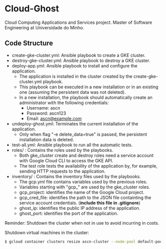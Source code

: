 # Cloud-Ghost

Cloud Computing Applications and Services project. Master of Software Engineering at Universidade do Minho.

## Code Structure

- create-gke-cluster.yml: Ansible playbook to create a GKE cluster.
- destroy-gke-cluster.yml: Ansible playbook to destroy a GKE cluster.
- deploy-app.yml: Ansible playbook to install and configure the application.
  - The application is installed in the cluster created by the create-gke-cluster.yml playbook.
  - This playbook can be executed in a new installation or in an existing one (assuming the persistent data was not deleted).
  - In a new installation, the playbook should automatically create an administrator with the following credentials:
    - Username: ascn
    - Password: ascn123
    - Email: ascn@example.com
- undeploy-ghost.yml: Terminates the current installation of the application.
  - Only when flag "-e delete_data=true" is passed, the persistent installation data is deleted.
- test-all.yml: Ansible playbook to run all the automatic tests.
- roles/ : Contains the roles used by the playbooks.
  - Both gke_cluster create and destroy roles need a service account with Google Cloud CLI to access the GKE API.
  - The test role tests the availability of the application by, for example, sending HTTP requests to the application.
- inventory/ : Contains the inventory files used by the playbooks.
  - The gcp.yml file contains variables used by the previous roles.
  - Variables starting with "gcp\_" are used by the gke_cluster roles.
  - gcp_project: identifies the name of the Google Cloud project.
  - gcp_cred_file: identifies the path to the JSON file containting the service account credentials. (**include this file in .gitignore**)
  - ghost_ip: identifies the public IP address of the application.
  - ghost_port: identifies the port of the application.

Reminder: Shutdown the cluster when not in use to avoid incurring in costs.

Shutdown virtual machines in the cluster:

```bash
$ gcloud container clusters resize ascn-cluster --node-pool default-pool --num-nodes 0 --zone europe-southwest1-a
```
